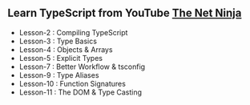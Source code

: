 ## Learn TypeScript from YouTube [The Net Ninja](https://youtu.be/2pZmKW9-I_k)

- Lesson-2  : Compiling TypeScript 
- Lesson-3  : Type Basics 
- Lesson-4  : Objects & Arrays 
- Lesson-5  : Explicit Types
- Lesson-7  : Better Workflow & tsconfig
- Lesson-9  : Type Aliases
- Lesson-10 : Function Signatures
- Lesson-11 : The DOM & Type Casting